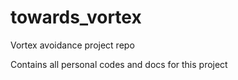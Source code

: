 # towards_vortex
Vortex avoidance project repo

Contains all personal codes and docs for this project
